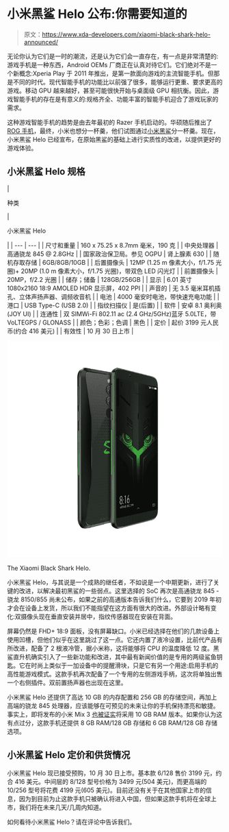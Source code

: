 # 小米黑鲨 Helo 公布:你需要知道的

> 原文：<https://www.xda-developers.com/xiaomi-black-shark-helo-announced/>

无论你认为它们是一时的潮流，还是认为它们会一直存在，有一点是非常清楚的:游戏手机是一种东西，Android OEMs 厂商正在认真对待它们。它们绝对不是一个新概念:Xperia Play 于 2011 年推出，是第一款面向游戏的主流智能手机。但那是不同的时代。现代智能手机的功能比以前强了很多，能够运行更重、要求更高的游戏。移动 GPU 越来越好，甚至可能很快开始与桌面级 GPU 相抗衡。因此，游戏智能手机的存在是有意义的:规格齐全、功能丰富的智能手机迎合了游戏玩家的需求。

这种游戏智能手机的趋势是由去年最初的 Razer 手机启动的。华硕随后推出了 [ROG 手机](https://www.xda-developers.com/asus-rog-phone-google-arcore-support/)，最终，小米也想分一杯羹，他们试图通过[小米黑鲨](https://www.xda-developers.com/xiaomis-black-shark-razer-phone-competitor/)分一杯羹。现在，小米黑鲨 Helo 已经宣布，在原始黑鲨的基础上进行实质性的改进，以提供更好的游戏体验。

## 小米黑鲨 Helo 规格

| 

种类

 | 

小米黑鲨 Helo

 |
| --- | --- |
| 尺寸和重量 | 160 x 75.25 x 8.7mm 毫米，190 克 |
| 中央处理器 | 高通骁龙 845 @ 2.8GHz |
| 国家政治保卫局。参见 OGPU | 肾上腺素 630 |
| 随机存取存储 | 6GB/8GB/10GB |
| 后置摄像头 | 12MP (1.25 m 像素大小，f/1.75 光圈)+ 20MP (1.0 m 像素大小，f/1.75 光圈)，带双色 LED 闪光灯 |
| 前置摄像头 | 20MP，f/2.2 光圈 |
| 储存；储备 | 128GB/256GB |
| 显示 | 6.01 英寸 1080x2160 18:9 AMOLED HDR 显示屏，402 PPI |
| 声音的 | 无 3.5 毫米耳机插孔、立体声扬声器、调频收音机 |
| 电池 | 4000 毫安时电池，带快速充电功能 |
| 港口 | USB Type-C (USB 2.0) |
| 指纹扫描仪 | 是(后置) |
| 软件 | 安卓 8.1 奥利奥(JOY UI) |
| 连通性 | 双 SIMWi-Fi 802.11 ac (2.4 GHz/5GHz)蓝牙 5.0LTE，带 VoLTEGPS / GLONASS |
| 颜色；色彩；色调 | 黑色 |
| 定价 | 起价 3199 元人民币(约合 416 美元) |
| 有效性 | 10 月 30 日上市 |

 <picture>![](img/ae881f95ce3d394b6fbe61771c60f941.png)</picture> 

The Xiaomi Black Shark Helo.

小米黑鲨 Helo，与其说是一个成熟的继任者，不如说是一个中期更新，进行了关键的改进，以解决最初黑鲨的一些弱点。这里选择的 SoC 再次是高通骁龙 845 -骁龙 8150/855 尚未公布，如果之前的高通版本告诉我们什么，它要到 2019 年初才会在设备上发货，所以我们不能指望在这方面有很大的改进。外部设计略有变化:双摄像头现在垂直安装并居中，指纹传感器现在安装在背面。

屏幕仍然是 FHD+ 18:9 面板，没有屏幕缺口。小米已经选择在他们的几款设备上使用凹槽，但他们似乎在这里跳过了这一点。它还内置了液冷设置，比前代产品有所改进，配备了 2 根液冷管，据小米称，这将能够将 CPU 的温度降低 12 度。黑鲨直升机确实引入了一些新功能和改进，其中最有新闻价值的是专用的两级鲨鱼钥匙。它在时尚上类似于一加设备中的提醒滑块，只是它有另一个用途:启用手机的高性能游戏模式。这款手机再次配备了一个专用的左侧游戏手柄，这次将单独出售一个右侧插件。双前置扬声器也出现在这里。

小米黑鲨 Helo 还提供了高达 10 GB 的内存配置和 256 GB 的存储空间，再加上高端的骁龙 845 处理器，应该能够在可预见的未来让你的手机保持漂亮和敏捷。事实上，即将发布的小米 Mix 3 [也被证实](https://www.xda-developers.com/xiaomi-mi-mix-3-10gb-ram-5g-support/)将采用 10 GB RAM 版本。如果你认为这有点过分，这款手机还提供 8 GB RAM/128 GB 存储和 6 GB RAM/128 GB 存储选项。

## 小米黑鲨 Helo 定价和供货情况

小米黑鲨 Helo 现已接受预购，10 月 30 日上市。基本款 6/128 售价 3199 元，约合 416 美元。中间层的 8/128 型号价格为 3499 元(504 美元)，而更高端的 10/256 型号将花费 4199 元(605 美元)。目前还没有关于在其他国家上市的信息，因为到目前为止这款手机只被确认将进入中国，但如果这款手机将在全球上市，我们将在未来几天/几周内知道。

如何看待小米黑鲨 Helo？请在评论中告诉我们。